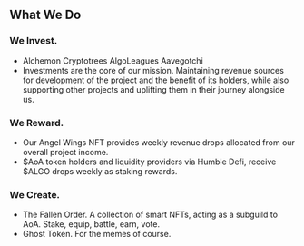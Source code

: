 ## What We Do

### We Invest.

- Alchemon Cryptotrees AlgoLeagues Aavegotchi
- Investments are the core of our mission. Maintaining revenue sources for development of the project and the benefit of its holders, while also supporting other projects and uplifting them in their journey alongside us.

### We Reward.

- Our Angel Wings NFT provides weekly revenue drops allocated from our overall project income.
- $AoA token holders and liquidity providers via Humble Defi, receive $ALGO drops weekly as staking rewards.


### We Create.

- The Fallen Order. A collection of smart NFTs, acting as a subguild to AoA. Stake, equip, battle, earn, vote.
- Ghost Token. For the memes of course.